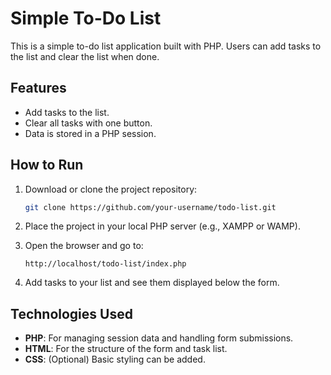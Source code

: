 # Simple To-Do List

This is a simple to-do list application built with PHP. Users can add tasks to the list and clear the list when done.

## Features

- Add tasks to the list.
- Clear all tasks with one button.
- Data is stored in a PHP session.

## How to Run

1. Download or clone the project repository:
    ```bash
    git clone https://github.com/your-username/todo-list.git
    ```

2. Place the project in your local PHP server (e.g., XAMPP or WAMP).

3. Open the browser and go to:
    ```
    http://localhost/todo-list/index.php
    ```

4. Add tasks to your list and see them displayed below the form.

## Technologies Used

- **PHP**: For managing session data and handling form submissions.
- **HTML**: For the structure of the form and task list.
- **CSS**: (Optional) Basic styling can be added.
